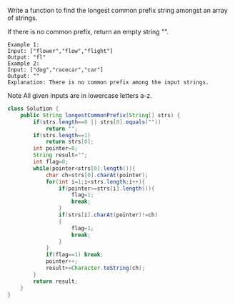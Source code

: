 Write a function to find the longest common prefix string amongst an array of strings.

If there is no common prefix, return an empty string "".
```
Example 1:
Input: ["flower","flow","flight"]
Output: "fl"
Example 2:
Input: ["dog","racecar","car"]
Output: ""
Explanation: There is no common prefix among the input strings.
```
Note
All given inputs are in lowercase letters a-z.
```java
class Solution {
    public String longestCommonPrefix(String[] strs) {
        if(strs.length==0 || strs[0].equals(""))
            return "";
        if(strs.length==1)
            return strs[0];
        int pointer=0;
        String result="";
        int flag=0;
        while(pointer<strs[0].length()){
            char ch=strs[0].charAt(pointer);
            for(int i=1;i<strs.length;i++){
                if(pointer>=strs[i].length()){
                    flag=1;
                    break;
                }
                if(strs[i].charAt(pointer)!=ch)
                {
                    flag=1;
                    break;
                }
            }
            if(flag==1) break;
            pointer++;
            result+=Character.toString(ch);
        }
        return result;
    }
}
```
